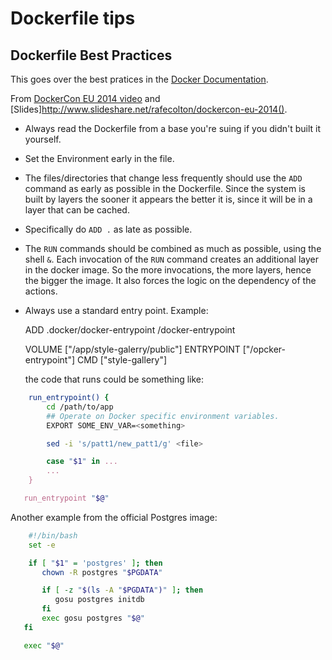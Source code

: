 # Dockerfile tips

## Dockerfile Best Practices

This goes over the best pratices in the
[Docker Documentation](http://docs.docker.com/articles/dockerfile_best-practices/).

From [DockerCon EU 2014 video](https://www.youtube.com/watch?v=xNfCEie5_RA)
and [Slides]http://www.slideshare.net/rafecolton/dockercon-eu-2014().

 * Always read the Dockerfile from a base you're suing if you didn't
   built it yourself.

 * Set the Environment early in the file.

 * The files/directories that change less frequently should use the
   `ADD` command as early as possible in the Dockerfile. Since the
   system is built by layers the sooner it appears the better it is,
   since it will be in a layer that can be cached.

 * Specifically do `ADD .` as late as possible.

 * The `RUN` commands should be combined as much as possible, using
   the shell `&`. Each invocation of the `RUN` command creates an
   additional layer in the docker image. So the more invocations, the
   more layers, hence the bigger the image. It also forces the logic
   on the dependency of the actions.

 * Always use a standard entry point. Example:

 
    ADD .docker/docker-entrypoint /docker-entrypoint

    VOLUME ["/app/style-galerry/public"]
    ENTRYPOINT ["/opcker-entrypoint"]
    CMD ["style-gallery"]

   the code that runs could be something like:

```bash
    run_entrypoint() {
        cd /path/to/app
        ## Operate on Docker specific environment variables.
        EXPORT SOME_ENV_VAR=<something>

        sed -i 's/patt1/new_patt1/g' <file>

        case "$1" in ...
        ...
    }

   run_entrypoint "$@"
```

  Another example from the official Postgres image:

```bash
    #!/bin/bash
    set -e

    if [ "$1" = 'postgres' ]; then
       chown -R postgres "$PGDATA"

       if [ -z "$(ls -A "$PGDATA")" ]; then
          gosu postgres initdb
       fi
       exec gosu postgres "$@"
   fi

   exec "$@"
```

